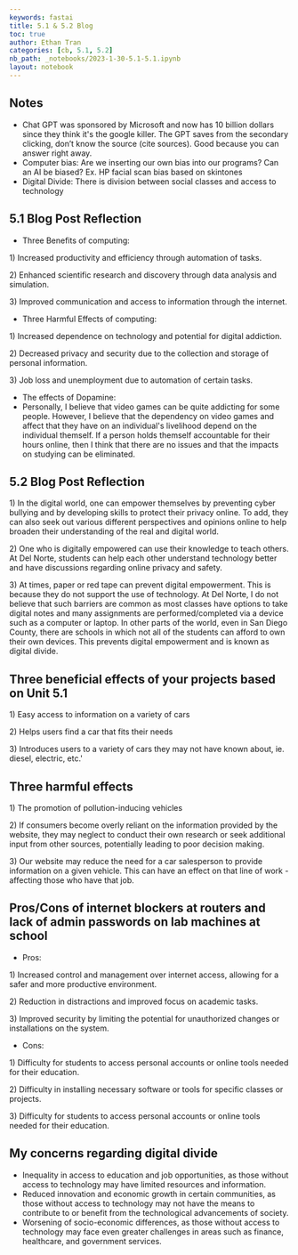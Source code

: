 ```yaml
---
keywords: fastai
title: 5.1 & 5.2 Blog
toc: true
author: Ethan Tran
categories: [cb, 5.1, 5.2]
nb_path: _notebooks/2023-1-30-5.1-5.1.ipynb
layout: notebook
---
```


<!--
#################################################
### THIS FILE WAS AUTOGENERATED! DO NOT EDIT! ###
#################################################
# file to edit: _notebooks/2023-1-30-5.1-5.1.ipynb
-->

<div class="container" id="notebook-container">
        
<div class="cell border-box-sizing text_cell rendered"><div class="inner_cell">
<div class="text_cell_render border-box-sizing rendered_html">
<h2 id="Notes">Notes<a class="anchor-link" href="#Notes"> </a></h2><ul>
<li>Chat GPT was sponsored by Microsoft and now has 10 billion dollars since they think it's the google killer. The GPT saves from the secondary clicking, don’t know the source (cite sources). Good because you can answer right away. </li>
<li>Computer bias: Are we inserting our own bias into our programs? Can an AI be biased? Ex. HP facial scan bias based on skintones</li>
<li>Digital Divide: There is division between social classes and access to technology</li>
</ul>
<h2 id="5.1-Blog-Post-Reflection">5.1 Blog Post Reflection<a class="anchor-link" href="#5.1-Blog-Post-Reflection"> </a></h2><ul>
<li>Three Benefits of computing: </li>
</ul>
<p>1) Increased productivity and efficiency through automation of tasks.</p>
<p>2) Enhanced scientific research and discovery through data analysis and simulation.</p>
<p>3) Improved communication and access to information through the internet.</p>
<ul>
<li>Three Harmful Effects of computing: </li>
</ul>
<p>1) Increased dependence on technology and potential for digital addiction.</p>
<p>2) Decreased privacy and security due to the collection and storage of personal information.</p>
<p>3) Job loss and unemployment due to automation of certain tasks.</p>
<ul>
<li>The effects of Dopamine:</li>
<li>Personally, I believe that video games can be quite addicting for some people. However, I believe that the dependency on video games and affect that they have on an individual's livelihood depend on the individual themself. If a person holds themself accountable for their hours online, then I think that there are no issues and that the impacts on studying can be eliminated. </li>
</ul>
<h2 id="5.2-Blog-Post-Reflection">5.2 Blog Post Reflection<a class="anchor-link" href="#5.2-Blog-Post-Reflection"> </a></h2><p>1) In the digital world, one can empower themselves by preventing cyber bullying and by developing skills to protect their privacy online. To add, they can also seek out various different perspectives and opinions online to help broaden their understanding of the real and digital world.</p>
<p>2) One who is digitally empowered can use their knowledge to teach others. At Del Norte, students can help each other understand technology better and have discussions regarding online privacy and safety.</p>
<p>3) At times, paper or red tape can prevent digital empowerment. This is because they do not support the use of technology. At Del Norte, I do not believe that such barriers are common as most classes have options to take digital notes and many assignments are performed/completed via a device such as a computer or laptop. In other parts of the world, even in San Diego County, there are schools in which not all of the students can afford to own their own devices. This prevents digital empowerment and is known as digital divide.</p>

</div>
</div>
</div>
<div class="cell border-box-sizing text_cell rendered"><div class="inner_cell">
<div class="text_cell_render border-box-sizing rendered_html">
<h2 id="Three-beneficial-effects-of-your-projects-based-on-Unit-5.1">Three beneficial effects of your projects based on Unit 5.1<a class="anchor-link" href="#Three-beneficial-effects-of-your-projects-based-on-Unit-5.1"> </a></h2><p>1) Easy access to information on a variety of cars</p>
<p>2) Helps users find a car that fits their needs</p>
<p>3) Introduces users to a variety of cars they may not have known about, ie. diesel, electric, etc.'</p>
<h2 id="Three-harmful-effects">Three harmful effects<a class="anchor-link" href="#Three-harmful-effects"> </a></h2><p>1) The promotion of pollution-inducing vehicles</p>
<p>2) If consumers become overly reliant on the information provided by the website, they may neglect to conduct their own research or seek additional input from other sources, potentially leading to poor decision making.</p>
<p>3) Our website may reduce the need for a car salesperson to provide information on a given vehicle. This can have an effect on that line of work - affecting those who have that job.</p>
<h2 id="Pros/Cons-of-internet-blockers-at-routers-and-lack-of-admin-passwords-on-lab-machines-at-school">Pros/Cons of internet blockers at routers and lack of admin passwords on lab machines at school<a class="anchor-link" href="#Pros/Cons-of-internet-blockers-at-routers-and-lack-of-admin-passwords-on-lab-machines-at-school"> </a></h2><ul>
<li>Pros:</li>
</ul>
<p>1) Increased control and management over internet access, allowing for a safer and more productive environment.</p>
<p>2) Reduction in distractions and improved focus on academic tasks.</p>
<p>3) Improved security by limiting the potential for unauthorized changes or installations on the system.</p>
<ul>
<li>Cons:</li>
</ul>
<p>1) Difficulty for students to access personal accounts or online tools needed for their education.</p>
<p>2) Difficulty in installing necessary software or tools for specific classes or projects.</p>
<p>3) Difficulty for students to access personal accounts or online tools needed for their education.</p>
<h2 id="My-concerns-regarding-digital-divide">My concerns regarding digital divide<a class="anchor-link" href="#My-concerns-regarding-digital-divide"> </a></h2><ul>
<li>Inequality in access to education and job opportunities, as those without access to technology may have limited resources and information.</li>
<li>Reduced innovation and economic growth in certain communities, as those without access to technology may not have the means to contribute to or benefit from the technological advancements of society.</li>
<li>Worsening of  socio-economic differences, as those without access to technology may face even greater challenges in areas such as finance, healthcare, and government services.</li>
</ul>

</div>
</div>
</div>
</div>
 

